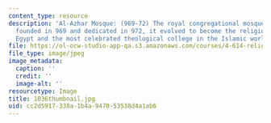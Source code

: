 ```yaml
---
content_type: resource
description: 'Al-Azhar Mosque: (969-72) The royal congregational mosque of al-Qahira,
  founded in 969 and dedicated in 972, it evolved to become the religious center of
  Egypt and the most celebrated theological college in the Islamic world.'
file: https://ol-ocw-studio-app-qa.s3.amazonaws.com/courses/4-614-religious-architecture-and-islamic-cultures-fall-2002/cc2d5917338a1b4a947053538d4a1ab6_1036thumbnail.jpg
file_type: image/jpeg
image_metadata:
  caption: ''
  credit: ''
  image-alt: ''
resourcetype: Image
title: 1036thumbnail.jpg
uid: cc2d5917-338a-1b4a-9470-53538d4a1ab6
---
```

